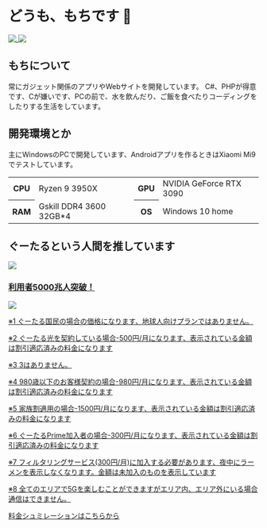 # どうも、もちです 👋

<a href="https://github.com/motimoti-dev">
  <img align="top" src="https://github-readme-stats.vercel.app/api?username=motimoti-dev&show_icons=true&title_color=7f7f7f&icon_color=7f7f7f&text_color=7f7f7f&bg_color=00000000&hide_border=true" />
</a>
<a href="https://github.com/motimoti-dev?tab=repositories">
  <img align="top" src="https://github-readme-stats.vercel.app/api/top-langs/?username=motimoti-dev&title_color=7f7f7f&icon_color=7f7f7f&text_color=7f7f7f&bg_color=00000000&hide_border=true" />
</a>

## もちについて
常にガジェット関係のアプリやWebサイトを開発しています。
C#、PHPが得意です、Cが嫌いです、PCの前で、水を飲んだり、ご飯を食べたりコーディングをしたりする生活をしています。

## 開発環境とか
主にWindowsのPCで開発しています、Androidアプリを作るときはXiaomi Mi9でテストしています。

<table>
  <tr>
    <th scope="row">CPU</th>
    <td>Ryzen 9 3950X</td>
    <th scope="row">GPU</th>
    <td>NVIDIA GeForce RTX 3090</td>
  </tr>
  <tr>
    <th scope="row">RAM</th>
    <td>Gskill DDR4 3600 32GB*4</td>
    <th scope="row">OS</th>
    <td>Windows 10 home</td>
  </tr>
</table>

## ぐーたるという人間を推しています

<a href="https://gootal-mobile.web.app/">
  <img src="https://gootal-mobile.web.app/images/gootal-sp-fee-01.png">
  <h3>利用者5000兆人突破！</h3>
  <img src="https://gootal-mobile.web.app/images/gootal-sp-fee-03.png">
  <p>※1 ぐーたる国民の場合の価格になります、地球人向けプランではありません。</p>
  <p>※2 ぐーたる光を契約している場合-500円/月になります、表示されている金額は割引適応済みの料金になります</p>
  <p>※3 3はありません。</p>
  <p>※4 980歳以下のお客様契約の場合-980円/月になります、表示されている金額は割引適応済みの料金になります</p>
  <p>※5 家族割適用の場合-1500円/月になります、表示されている金額は割引適応済みの料金になります</p>
  <p>※6 ぐーたるPrime加入者の場合-300円/月になります、表示されている金額は割引適応済みの料金になります</p>
  <p>※7 フィルタリングサービス(300円/月)に加入する必要があります、夜中にラーメンを表示しなくなります。金額は未加入のものを表示しています</p>
  <p>※8 全てのエリアで5Gを楽しむことができますがエリア内、エリア外にいる場合通信はできません。</p>
  <p>料金シュミレーションはこちらから</p>
</a>

